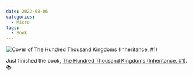 ```yaml
---
date: 2022-08-06
categories:
  - Micro
tags:
  - Book
---
```


![Cover of The Hundred Thousand Kingdoms (Inheritance, #1)](https://i.gr-assets.com/images/S/compressed.photo.goodreads.com/books/1303143211l/6437061.jpg)

Just finished the book, [The Hundred Thousand Kingdoms (Inheritance, #1)](https://www.goodreads.com/review/show/2502763874?utm_medium=api&utm_source=rss). 📚